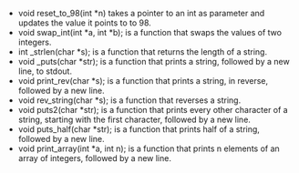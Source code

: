 - void reset_to_98(int *n) takes a pointer to an int as parameter and updates the value it points to to 98.
- void swap_int(int *a, int *b); is a function that swaps the values of two integers.
- int _strlen(char *s); is a function that returns the length of a string.
- void _puts(char *str); is a function that prints a string, followed by a new line, to stdout.
- void print_rev(char *s); is a function that prints a string, in reverse, followed by a new line.
- void rev_string(char *s); is a function that reverses a string.
- void puts2(char *str); is a function that prints every other character of a string, starting with the first character, followed by a new line.
- void puts_half(char *str); is a function that prints half of a string, followed by a new line.
- void print_array(int *a, int n); is  a function that prints n elements of an array of integers, followed by a new line.
